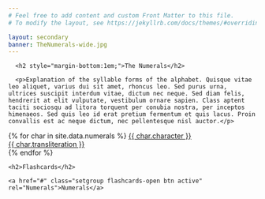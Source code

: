 ```yaml
---
# Feel free to add content and custom Front Matter to this file.
# To modify the layout, see https://jekyllrb.com/docs/themes/#overriding-theme-defaults

layout: secondary
banner: TheNumerals-wide.jpg
---
```


<div class='row'>

  <div class='col-sm-12'>

      <h2 style="margin-bottom:1em;">The Numerals</h2>
      
      <p>Explanation of the syllable forms of the alphabet. Quisque vitae leo aliquet, varius dui sit amet, rhoncus leo. Sed purus urna, ultrices suscipit interdum vitae, dictum nec neque. Sed diam felis, hendrerit at elit vulputate, vestibulum ornare sapien. Class aptent taciti sociosqu ad litora torquent per conubia nostra, per inceptos himenaeos. Sed quis leo id erat pretium fermentum et quis lacus. Proin convallis est ac neque dictum, nec pellentesque nisl auctor.</p>

<div class='gallery'>
{% for char in site.data.numerals %}
    <a class="tile group{{ groups | join: " group" }}" data-hilite="{{ char.page }}" href="#">{{ char.character }}<div class='tile-title'>{{ char.transliteration }}</div></a>
{% endfor %}
</div>


	<h2>Flashcards</h2>
	
	<a href="#" class="setgroup flashcards-open btn active" rel="Numerals">Numerals</a>
</div>
</div>
<script>


jQuery(document).ready(function(){
  
  
	
  jQuery(".flashcards-open").click(function(e){
    var rel = jQuery(this).attr('rel');
    current_set = rel;
    showNext();
    jQuery('#flashcards').show();
    e.preventDefault();
  }); 
  
  jQuery(".flashcards-close").click(function(e){
    jQuery('#flashcards').hide();
    e.preventDefault();
  });	
  	showNext();

});
</script>
